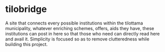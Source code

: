 # tilobridge

A site that connects every possible institutions within the tilottama municipality, whatever enriching schemes, offers, aids they have, these institutions can post in here so that those who need can directly read here and avail it. Simplicity is focused so as to remove clutteredness while building this project.
